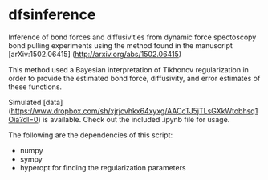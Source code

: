 dfsinference
============

Inference of bond forces and diffusivities from dynamic force spectoscopy bond pulling experiments using the method found in the manuscript [arXiv:1502.06415] (http://arxiv.org/abs/1502.06415)

This method used a Bayesian interpretation of Tikhonov regularization in order to provide the estimated
bond force, diffusivity, and error estimates of these functions.

Simulated [data] (https://www.dropbox.com/sh/xjrjcvhkx64xyxg/AACcTJ5jTLsGXkWtobhsq1Oia?dl=0) is available. Check out the included .ipynb file for usage. 

The following are the dependencies of this script:
* numpy
* sympy
* hyperopt for finding the regularization parameters
